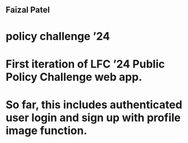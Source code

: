 ## Faizal Patel 
# policy challenge ’24
# First iteration of LFC ’24 Public Policy Challenge web app. 
# So far, this includes authenticated user login and  sign up with profile image function.
